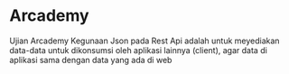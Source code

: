# Arcademy
Ujian Arcademy
Kegunaan Json pada Rest Api adalah untuk meyediakan data-data untuk dikonsumsi oleh aplikasi lainnya (client), agar data di aplikasi sama dengan data yang ada di web
